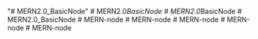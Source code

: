 "# MERN2.0_BasicNode" 
#   M E R N 2 . 0 _ B a s i c N o d e  
 #   M E R N 2 . 0 _ B a s i c N o d e  
 #   M E R N 2 . 0 _ B a s i c N o d e  
 #   M E R N - n o d e  
 #   M E R N - n o d e  
 #   M E R N - n o d e  
 #   M E R N - n o d e  
 #   M E R N - n o d e  
 